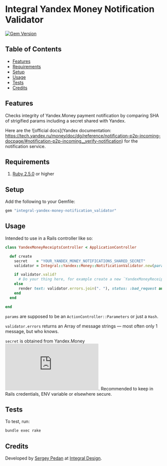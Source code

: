 # Integral Yandex Money Notification Validator

[![Gem Version](https://badge.fury.io/rb/integral-yandex-money-notification_validator.svg)](http://badge.fury.io/rb/integral-yandex-money-notification_validator)

<!-- Tocer[start]: Auto-generated, don't remove. -->

## Table of Contents

  - [Features](#features)
  - [Requirements](#requirements)
  - [Setup](#setup)
  - [Usage](#usage)
  - [Tests](#tests)
  - [Credits](#credits)

<!-- Tocer[finish]: Auto-generated, don't remove. -->

## Features

Checks integrity of Yandex.Money payment notification by comparing SHA of strigified params including a secret shared with Yandex.

Here are the ![official docs](Yandex documentation: https://tech.yandex.ru/money/doc/dg/reference/notification-p2p-incoming-docpage/#notification-p2p-incoming__verify-notification) for the notification service.


## Requirements

1. [Ruby 2.5.0](https://www.ruby-lang.org) or higher


## Setup

Add the following to your Gemfile:

```sh
gem "integral-yandex-money-notification_validator"
```


## Usage

Intended to use in a Rails controller like so:

```ruby
class YandexMoneyReceiptsController < ApplicationController

  def create
    secret    = "YOUR_YANDEX_MONEY_NOTIFICATIONS_SHARED_SECRET"
    validator = Integral::Yandex::Money::NotificationValidator.new(params: params, secret: secret)

    if validator.valid?
      # Do your thing here, for example create a new `YandexMoneyReceipt` record in DB
    else
      render text: validator.errors.join(". "), status: :bad_request and return
    end
  end

end
```

`params` are supposed to be an `ActionController::Parameters` or just a `Hash`.

`validator.errors` returns an Array of message strings — most often only 1 message, but who knows.

`secret` is obtained from Yandex.Money ![somewehre in the settings](https://money.yandex.ru/myservices/online.xml). Recommended to keep in Rails credentials, ENV variable or elsewhere secure.


## Tests

To test, run:

```sh
bundle exec rake
```


## Credits

Developed by [Sergey Pedan](http://sergeypedan.ru) at [Integral Design](http://integral-design.ru).
